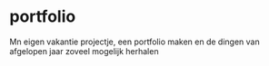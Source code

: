 # portfolio
Mn eigen vakantie projectje, een portfolio maken en de dingen van afgelopen jaar zoveel mogelijk herhalen
